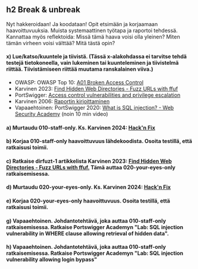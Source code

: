 ## h2 Break & unbreak
Nyt hakkeroidaan! Ja koodataan!
Opit etsimään ja korjaamaan haavoittuvuuksia.
Muista systemaattinen työtapa ja raportoi tehdessä. Kannattaa myös reflektoida: Missä tämä haava voisi olla yleinen? Miten tämän virheen voisi välttää? Mitä tästä opin?


#### x) Lue/katso/kuuntele ja tiivistä. (Tässä x-alakohdassa ei tarvitse tehdä testejä tietokoneella, vain lukeminen tai kuunteleminen ja tiivistelmä riittää. Tiivistämiseen riittää muutama ranskalainen viiva.)
- OWASP: OWASP Top 10: [A01 Broken Access Control](https://owasp.org/Top10/A01_2021-Broken_Access_Control/)
- Karvinen 2023: [Find Hidden Web Directories - Fuzz URLs with ffuf](https://terokarvinen.com/2023/fuzz-urls-find-hidden-directories/)
- PortSwigger: [Access control vulnerabilities and privilege escalation](https://portswigger.net/web-security/access-control)
- Karvinen 2006: [Raportin kirjoittaminen](https://terokarvinen.com/2006/raportin-kirjoittaminen-4/)
- Vapaaehtoinen: PortSwigger 2020: [What is SQL injection? - Web Security Academy](https://www.youtube.com/watch?v=wX6tszfgYp4) (noin 10 min video)

#### a) Murtaudu 010-staff-only. Ks. Karvinen 2024: [Hack'n Fix](https://terokarvinen.com/hack-n-fix/)

#### b) Korjaa 010-staff-only haavoittuvuus lähdekoodista. Osoita testillä, että ratkaisusi toimii.

#### c) Ratkaise dirfuzt-1 artikkelista Karvinen 2023: [Find Hidden Web Directories - Fuzz URLs with ffuf.](https://terokarvinen.com/2023/fuzz-urls-find-hidden-directories/) Tämä auttaa 020-your-eyes-only ratkaisemisessa.

#### d) Murtaudu 020-your-eyes-only. Ks. Karvinen 2024: [Hack'n Fix](https://terokarvinen.com/hack-n-fix/)

#### e) Korjaa 020-your-eyes-only haavoittuvuus. Osoita testillä, että ratkaisusi toimii.

#### g) Vapaaehtoinen. Johdantotehtävä, joka auttaa 010-staff-only ratkaisemisessa. Ratkaise Portswigger Academyn "Lab: SQL injection vulnerability in WHERE clause allowing retrieval of hidden data".

#### h) Vapaaehtoinen. Johdantotehtävä, joka auttaa 010-staff-only ratkaisemisessa. Ratkaise Portswigger Academyn "Lab: SQL injection vulnerability allowing login bypass"
